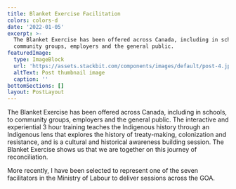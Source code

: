 ```yaml
---
title: Blanket Exercise Facilitation
colors: colors-d
date: '2022-01-05'
excerpt: >-
  The Blanket Exercise has been offered across Canada, including in schools, to
  community groups, employers and the general public.
featuredImage:
  type: ImageBlock
  url: 'https://assets.stackbit.com/components/images/default/post-4.jpeg'
  altText: Post thumbnail image
  caption: ''
bottomSections: []
layout: PostLayout
---
```

The Blanket Exercise has been offered across Canada, including in schools, to community groups, employers and the general public. The interactive and experiential 3 hour training teaches the Indigenous history through an Indigenous lens that explores the history of treaty-making, colonization and resistance, and is a cultural and historical awareness building session. The Blanket Exercise shows us that we are together on this journey of reconciliation.

More recently, I have been selected to represent one of the seven facilitators in the Ministry of Labour to deliver sessions across the GOA.
